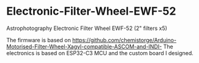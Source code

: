 # Electronic-Filter-Wheel-EWF-52
Astrophotography Electronic Filter Wheel EWF-52 (2" filters x5)

The firmware is based on https://github.com/chemistorge/Arduino-Motorised-Filter-Wheel-Xagyl-compatible-ASCOM-and-INDI-
The electronics is based on ESP32-C3 MCU and the custom board I designed.
